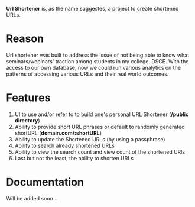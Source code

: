 **Url Shortener** is, as the name suggestes, a project to create shortened URLs.

# Reason

Url shortener was built to address the issue of not being able to know what seminars/webinars' traction among students in my college, DSCE. With the access to our own database, now we could run various analytics on the patterns of accessing various URLs and their real world outcomes.

# Features

1. UI to use and/or refer to to build one's personal URL Shortener (**/public directory**)
2. Ability to provide short URL phrases or default to randomly generated shortURL (**domain\.com/:shortURL**)
3. Ability to update the Shortened URLs (by using a passphrase)
4. Ability to search already shortened URLs
5. Ability to view the search count and view count of the shortened URls
6. Last but not the least, the ability to shorten URLs

# Documentation

Will be added soon...
